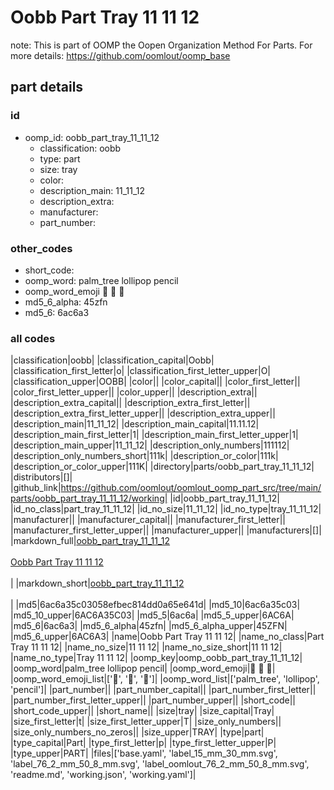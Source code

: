 # Oobb Part Tray 11 11 12  

note: This is part of OOMP the Oopen Organization Method For Parts. For more details: https://github.com/oomlout/oomp_base

##  part details





### id
* oomp_id: oobb_part_tray_11_11_12
  * classification: oobb
  * type: part
  * size: tray
  * color: 
  * description_main: 11_11_12
  * description_extra: 
  * manufacturer: 
  * part_number: 

### other_codes
* short_code: 
* oomp_word: palm_tree lollipop pencil
* oomp_word_emoji :palm_tree: :lollipop: :pencil:
* md5_6_alpha: 45zfn
* md5_6: 6ac6a3

### all codes 
|classification|oobb|
|classification_capital|Oobb|
|classification_first_letter|o|
|classification_first_letter_upper|O|
|classification_upper|OOBB|
|color||
|color_capital||
|color_first_letter||
|color_first_letter_upper||
|color_upper||
|description_extra||
|description_extra_capital||
|description_extra_first_letter||
|description_extra_first_letter_upper||
|description_extra_upper||
|description_main|11_11_12|
|description_main_capital|11.11.12|
|description_main_first_letter|1|
|description_main_first_letter_upper|1|
|description_main_upper|11_11_12|
|description_only_numbers|111112|
|description_only_numbers_short|111k|
|description_or_color|111k|
|description_or_color_upper|111K|
|directory|parts/oobb_part_tray_11_11_12|
|distributors|[]|
|github_link|https://github.com/oomlout/oomlout_oomp_part_src/tree/main/parts/oobb_part_tray_11_11_12/working|
|id|oobb_part_tray_11_11_12|
|id_no_class|part_tray_11_11_12|
|id_no_size|11_11_12|
|id_no_type|tray_11_11_12|
|manufacturer||
|manufacturer_capital||
|manufacturer_first_letter||
|manufacturer_first_letter_upper||
|manufacturer_upper||
|manufacturers|[]|
|markdown_full|[oobb_part_tray_11_11_12](https://github.com/oomlout/oomlout_oomp_part_src/tree/main/parts/oobb_part_tray_11_11_12/working)<br>[](https://github.com/oomlout/oomlout_oomp_part_src/tree/main/parts/oobb_part_tray_11_11_12/working)<br>[Oobb Part Tray 11 11 12](https://github.com/oomlout/oomlout_oomp_part_src/tree/main/parts/oobb_part_tray_11_11_12/working)<br><br>|
|markdown_short|[oobb_part_tray_11_11_12](https://github.com/oomlout/oomlout_oomp_part_src/tree/main/parts/oobb_part_tray_11_11_12/working)<br><br>|
|md5|6ac6a35c03058efbec814dd0a65e641d|
|md5_10|6ac6a35c03|
|md5_10_upper|6AC6A35C03|
|md5_5|6ac6a|
|md5_5_upper|6AC6A|
|md5_6|6ac6a3|
|md5_6_alpha|45zfn|
|md5_6_alpha_upper|45ZFN|
|md5_6_upper|6AC6A3|
|name|Oobb Part Tray 11 11 12|
|name_no_class|Part Tray 11 11 12|
|name_no_size|11 11 12|
|name_no_size_short|11 11 12|
|name_no_type|Tray 11 11 12|
|oomp_key|oomp_oobb_part_tray_11_11_12|
|oomp_word|palm_tree lollipop pencil|
|oomp_word_emoji|:palm_tree: :lollipop: :pencil:|
|oomp_word_emoji_list|[':palm_tree:', ':lollipop:', ':pencil:']|
|oomp_word_list|['palm_tree', 'lollipop', 'pencil']|
|part_number||
|part_number_capital||
|part_number_first_letter||
|part_number_first_letter_upper||
|part_number_upper||
|short_code||
|short_code_upper||
|short_name||
|size|tray|
|size_capital|Tray|
|size_first_letter|t|
|size_first_letter_upper|T|
|size_only_numbers||
|size_only_numbers_no_zeros||
|size_upper|TRAY|
|type|part|
|type_capital|Part|
|type_first_letter|p|
|type_first_letter_upper|P|
|type_upper|PART|
|files|['base.yaml', 'label_15_mm_30_mm.svg', 'label_76_2_mm_50_8_mm.svg', 'label_oomlout_76_2_mm_50_8_mm.svg', 'readme.md', 'working.json', 'working.yaml']|
